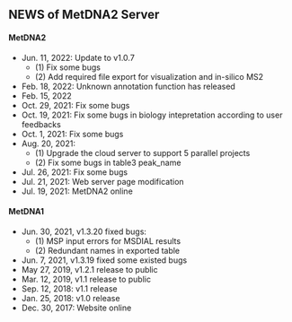 ## NEWS of MetDNA2 Server

#### MetDNA2
- Jun. 11, 2022: Update to v1.0.7
	- (1) Fix some bugs
	- (2) Add required file export for visualization and in-silico MS2
- Feb. 18, 2022: Unknown annotation function has released
- Feb. 15, 2022
- Oct. 29, 2021: Fix some bugs
- Oct. 19, 2021: Fix some bugs in biology intepretation according to user feedbacks
- Oct. 1, 2021: Fix some bugs
- Aug. 20, 2021: 
    - (1) Upgrade the cloud server to support 5 parallel projects
    - (2) Fix some bugs in table3 peak_name
- Jul. 26, 2021: Fix some bugs
- Jul. 21, 2021: Web server page modification
- Jul. 19, 2021: MetDNA2 online

#### MetDNA1
- Jun. 30, 2021, v1.3.20  fixed bugs: 
    - (1) MSP input errors for MSDIAL results
    - (2) Redundant names in exported table
- Jun. 7, 2021, v1.3.19  fixed some existed bugs
- May 27, 2019, v1.2.1 release to public
- Mar. 12, 2019, v1.1 release to public
- Sep. 12, 2018: v1.1 release
- Jan. 25, 2018: v1.0 release
- Dec. 30, 2017: Website online